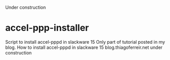 Under construction
# accel-ppp-installer
Script to install accel-pppd in slackware 15
Only part of tutorial posted in my blog.
How to install accel-pppd in slackware 15
blog.thiagoferreir.net
under construction
